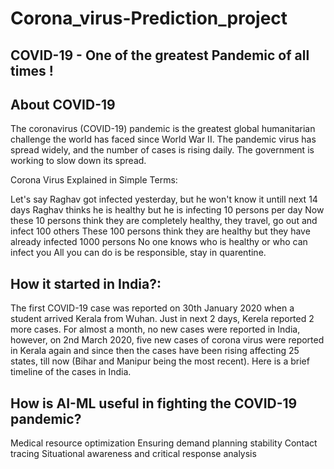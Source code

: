 # Corona_virus-Prediction_project

## COVID-19 - One of the greatest Pandemic of all times !

## About COVID-19
The coronavirus (COVID-19) pandemic is the greatest global humanitarian challenge the world has faced since World War II. The pandemic virus has spread widely, and the number of cases is rising daily. The government is working to slow down its spread.

Corona Virus Explained in Simple Terms:

Let's say Raghav got infected yesterday, but he won't know it untill next 14 days
Raghav thinks he is healthy but he is infecting 10 persons per day
Now these 10 persons think they are completely healthy, they travel, go out and infect 100 others
These 100 persons think they are healthy but they have already infected 1000 persons
No one knows who is healthy or who can infect you
All you can do is be responsible, stay in quarentine.


## How it started in India?:

The first COVID-19 case was reported on 30th January 2020 when a student arrived Kerala from Wuhan. Just in next 2 days, Kerela reported 2 more cases. For almost a month, no new cases were reported in India, however, on 2nd March 2020, five new cases of corona virus were reported in Kerala again and since then the cases have been rising affecting 25 states, till now (Bihar and Manipur being the most recent). Here is a brief timeline of the cases in India.



## How is AI-ML useful in fighting the COVID-19 pandemic?
Medical resource optimization
Ensuring demand planning stability
Contact tracing
Situational awareness and critical response analysis
